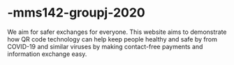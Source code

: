 # -mms142-groupj-2020
We aim for safer exchanges for everyone. 
This website aims to demonstrate how QR code technology can help keep people healthy and safe by from COVID-19 and similar viruses by making contact-free payments and information exchange easy. 
